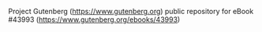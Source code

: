 Project Gutenberg (https://www.gutenberg.org) public repository for eBook #43993 (https://www.gutenberg.org/ebooks/43993)
